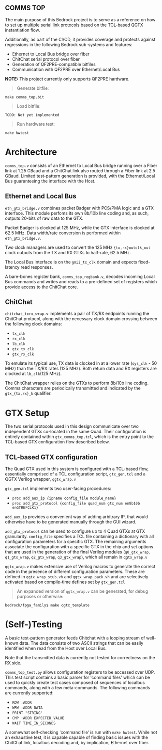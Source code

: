 ## COMMS TOP

The main purpose of this Bedrock project is to serve as a reference on how to set up
multiple serial link protocols based on the TCL-based QGTX instantiation flow.

Additionally, as part of the CI/CD, it provides coverage and protects against
regressions in the following Bedrock sub-systems and features:
* Ethernet to Local Bus bridge over fiber
* ChitChat serial protocol over fiber
* Generation of QF2PRE-compatible bitfiles
* Communication with QF2PRE over Ethernet/Local Bus

**NOTE:** This project currently only supports QF2PRE hardware.

> Generate bitfile:

`make comms_top.bit`

> Load bitfile:

`TODO: Not yet implemented`

> Run hardware test:

`make hwtest`


# Architecture

`comms_top.v` consists of an Ethernet to Local Bus bridge running over a Fiber link at 1.25 GBaud
and a ChitChat link also routed through a Fiber link at 2.5 GBaud. Limited test-pattern
generation is provided, with the Ethernet/Local Bus guaranteeing the interface with the Host.

## Ethernet and Local Bus

`eth_gtx_bridge.v` combines packet Badger with PCS/PMA logic and a GTX interface. This module
perfoms its own 8b/10b line coding and, as such, outputs 20-bits of raw data to the GTX.

Packet Badger is clocked at 125 MHz, while the GTX interface is clocked at 62.5 MHz.
Data width/rate conversion is performed within `eth_gtx_bridge.v`.

Two clock managers are used to convert the 125 MHz `{tx,rx}outclk_out` clock outputs from
the TX and RX GTXs to half-rate, 62.5 MHz.

The Local Bus interface is on the `gmii_tx_clk` domain and expects fixed-latency read responses.

A bare-bones register bank, `comms_top_regbank.v`, decodes incoming Local Bus commands and writes
and reads to a pre-defined set of registers which provide access to the ChitChat core.

## ChitChat

`chitchat_txrx_wrap.v` implements a pair of TX/RX endpoints running the ChitChat protocol, along
with the necessary clock domain crossing between the following clock domains:
* `tx_clk`
* `rx_clk`
* `lb_clk`
* `gtx_tx_clk`
* `gtx_rx_clk`

To emulate its typical use, TX data is clocked in at a lower rate (`sys_clk` - 50 MHz) than the
TX/RX rates (125 MHz). Both return data and RX registers are clocked at `lb_clk`(125 MHz).

The ChitChat wrapper relies on the GTXs to perform 8b/10b line coding. Comma characters are
periodically transmitted and indicated by the `gtx_{tx,rx}_k` qualifier.

# GTX Setup

The two serial protocols used in this design communicate over two independent GTXs co-located in
the same Quad. Their configuration is entirely contained within `gtx_comms_top.tcl`, which is the
entry point to the TCL-based GTX configuration flow described below.

## TCL-based GTX configuration

The Quad GTX used in this system is configured with a TCL-based flow, essentially comprised of a
TCL configuration script, `gtx_gen.tcl` and a QGTX Verilog wrapper, `qgtx_wrap.v`

`gtx_gen.tcl` implements two user-facing procedures:
* `proc add_aux_ip {ipname config_file module_name}`
* `proc add_gtx_protocol {config_file quad_num gtx_num en8b10b enGTREFCLK1}`

`add_aux_ip` provides a convenient way of adding arbitrary IP, that would otherwise have to be
generated manually through the GUI wizard.

`add_gtx_protocol` can be used to configure up to 4 Quad GTXs at GTX granularity. `config_file` specifies
a TCL file containing a dictionary with all configuration parameters for a specific GTX. The remaining
arguments associate the configuration with a specific GTX in the chip and set options that are used in
the generation of the final Verilog modules (`q0_gtx_wrap`, `q1_gtx_wrap`, `q2_gtx_wrap`, `q3_gtx_wrap`),
which all remain in `qgtx_wrap.v`

`qgtx_wrap.v` makes extensive use of Verilog macros to generate the correct code in the presence of
different configuration parameters. These are defined in `qgtx_wrap_stub.vh` and `qgtx_wrap_pack.vh` and
are selectively activated based on compile-time defines set by `gtx_gen.tcl`

> An expanded version of `qgtx_wrap.v` can be generated, for debug purposes or otherwise:

`bedrock/fpga_family$ make qgtx_template`


# (Self-)Testing

A basic test-pattern generator feeds Chitchat with a looping stream of well-known data. The data
consists of two ASCII strings that can be easily identified when read from the Host over Local Bus.

Note that the transmitted data is currently not tested for correctness on the RX side.

`comms_top_test.py` allows configuration registers to be accessed over UDP.
This test script contains a basic parser for 'command files' which can be used to quickly
create test cases composed of sequences of localbus commands, along with a few meta-commands.
The following commands are currently supported:
* `RDW :ADDR`
* `WRW :ADDR DATA`
* `PRINT "STRING"`
* `CMP :ADDR EXPECTED_VALUE`
* `WAIT TIME_IN_SECONDS`

A somewhat self-checking 'command file' is run with `make hwtest`. While not an exhaustive test,
it is capable capable of finding basic issues with the ChitChat link, localbus decoding
and, by implication, Ethernet over fiber.

